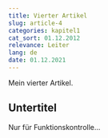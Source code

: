 ```yaml
---
title: Vierter Artikel
slug: article-4
categories: kapitel1
cat_sort: 01.12.2012
relevance: Leiter
lang: de
date: 01.12.2021
---
```


Mein vierter Artikel.

## Untertitel

Nur für Funktionskontrolle...
